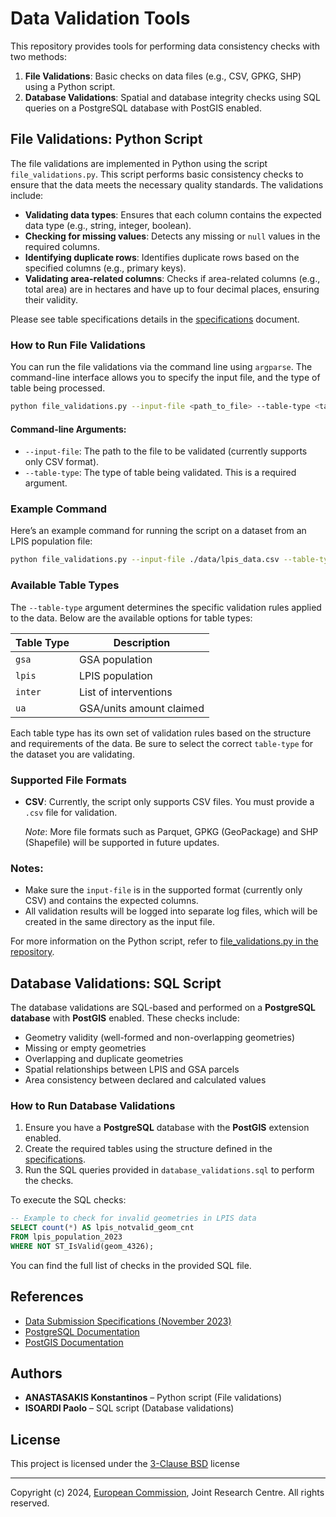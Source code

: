# Data Validation Tools

This repository provides tools for performing data consistency checks with two methods:

1. **File Validations**: Basic checks on data files (e.g., CSV, GPKG, SHP) using a Python script.
2. **Database Validations**: Spatial and database integrity checks using SQL queries on a PostgreSQL database with PostGIS enabled.

## File Validations: Python Script

The file validations are implemented in Python using the script `file_validations.py`. This script performs basic consistency checks to ensure that the data meets the necessary quality standards. The validations include:

- **Validating data types**: Ensures that each column contains the expected data type (e.g., string, integer, boolean).
- **Checking for missing values**: Detects any missing or `null` values in the required columns.
- **Identifying duplicate rows**: Identifies duplicate rows based on the specified columns (e.g., primary keys).
- **Validating area-related columns**: Checks if area-related columns (e.g., total area) are in hectares and have up to four decimal places, ensuring their validity.

Please see table specifications details in the [specifications](https://lpis.jrc.ec.europa.eu/assets/images/dataspecifications/specs_data_submission_nov_2023.pdf) document.

### How to Run File Validations

You can run the file validations via the command line using `argparse`. The command-line interface allows you to specify the input file, and the type of table being processed.

```bash
python file_validations.py --input-file <path_to_file> --table-type <table_type>
```

#### Command-line Arguments:
- `--input-file`: The path to the file to be validated (currently supports only CSV format).
- `--table-type`: The type of table being validated. This is a required argument.

### Example Command

Here’s an example command for running the script on a dataset from an LPIS population file:

```bash
python file_validations.py --input-file ./data/lpis_data.csv --table-type lpis
```

### Available Table Types

The `--table-type` argument determines the specific validation rules applied to the data. Below are the available options for table types:

| Table Type   | Description                     |
|--------------|---------------------------------|
| `gsa`        | GSA population                  |
| `lpis`       | LPIS population                 |
| `inter`      | List of interventions           |
| `ua`         | GSA/units amount claimed        |

Each table type has its own set of validation rules based on the structure and requirements of the data. Be sure to select the correct `table-type` for the dataset you are validating.

### Supported File Formats

- **CSV**: Currently, the script only supports CSV files. You must provide a `.csv` file for validation.

  *Note*: More file formats such as Parquet, GPKG (GeoPackage) and SHP (Shapefile) will be supported in future updates.

### Notes:
- Make sure the `input-file` is in the supported format (currently only CSV) and contains the expected columns.
- All validation results will be logged into separate log files, which will be created in the same directory as the input file.

For more information on the Python script, refer to [file_validations.py in the repository](https://github.com/ec-jrc/cbm/tree/main/iacs_qa/data_validation).

## Database Validations: SQL Script

The database validations are SQL-based and performed on a **PostgreSQL database** with **PostGIS** enabled. These checks include:
- Geometry validity (well-formed and non-overlapping geometries)
- Missing or empty geometries
- Overlapping and duplicate geometries
- Spatial relationships between LPIS and GSA parcels
- Area consistency between declared and calculated values

### How to Run Database Validations

1. Ensure you have a **PostgreSQL** database with the **PostGIS** extension enabled.
2. Create the required tables using the structure defined in the [specifications](https://lpis.jrc.ec.europa.eu/assets/images/dataspecifications/specs_data_submission_nov_2023.pdf).
3. Run the SQL queries provided in `database_validations.sql` to perform the checks.

To execute the SQL checks:

```sql
-- Example to check for invalid geometries in LPIS data
SELECT count(*) AS lpis_notvalid_geom_cnt
FROM lpis_population_2023
WHERE NOT ST_IsValid(geom_4326);
```

You can find the full list of checks in the provided SQL file.

## References

- [Data Submission Specifications (November 2023)](https://lpis.jrc.ec.europa.eu/assets/images/dataspecifications/specs_data_submission_nov_2023.pdf)
- [PostgreSQL Documentation](https://www.postgresql.org/docs/)
- [PostGIS Documentation](https://postgis.net/documentation/)


## Authors
- **ANASTASAKIS Konstantinos** – Python script (File validations)
- **ISOARDI Paolo** – SQL script (Database validations)

## License

This project is licensed under the [3-Clause BSD](https://opensource.org/licenses/BSD-3-Clause) license

---

Copyright (c) 2024, [European Commission](https://ec.europa.eu/), Joint Research Centre. All rights reserved.
